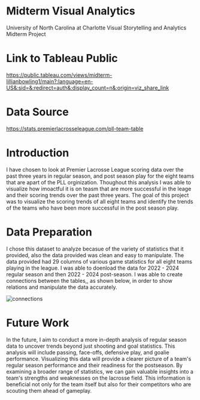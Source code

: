 # Midterm Visual Analytics
University of North Carolina at Charlotte Visual Storytelling and Analytics Midterm Project

# Link to Tableau Public
https://public.tableau.com/views/midterm-lillianbowling1/main?:language=en-US&:sid=&:redirect=auth&:display_count=n&:origin=viz_share_link 

# Data Source 
https://stats.premierlacrosseleague.com/pll-team-table

# Introduction 
I have chosen to look at Premier Lacrosse League scoring data over the past three years in regular season, and post season play for the eight teams that are apart of the PLL orginization. Thoughout this analysis I was able to visualize how imoactful it is on teasm that are more successful in the leage and their scoring trends over the past three years. The goal of this project was to visualize the scoring trends of all eight teams and identify the trends of the teams who have been more successful in the post season play. 

# Data Preparation 
I chose this dataset to analyze becasue of the variety of statistics that it provided, also the data provided was clean and easy to manipulate. The data provided had 29 columns of various game statistics for all eight teams playing in the league. I was able to doenload the data for 2022 - 2024 regular season and then 2022 - 2024 post-season. I was able to create connections between the tables,, as shown below, in order to show relations and manipulate the data accurately. 

![connections](https://github.com/user-attachments/assets/40c77a1b-7611-400c-9f41-0e8dcc48489e)

# Future Work
In the future, I aim to conduct a more in-depth analysis of regular season data to uncover trends beyond just shooting and goal statistics. This analysis will include passing, face-offs, defensive play, and goalie performance. Visualizing this data will provide a clearer picture of a team's regular season performance and their readiness for the postseason. By examining a broader range of statistics, we can gain valuable insights into a team's strengths and weaknesses on the lacrosse field. This information is beneficial not only for the team itself but also for their competitors who are scouting them ahead of gameplay. 
